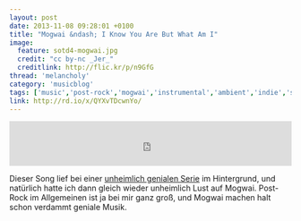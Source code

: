 ```yaml
---
layout: post
date: 2013-11-08 09:28:01 +0100
title: "Mogwai &ndash; I Know You Are But What Am I"
image:
  feature: sotd4-mogwai.jpg
  credit: "cc by-nc _Jer_"
  creditlink: http://flic.kr/p/n9GfG
thread: 'melancholy'
category: 'musicblog'
tags: ['music','post-rock','mogwai','instrumental','ambient','indie','song of the day', 'person of interest']
link: http://rd.io/x/QYXvTDcwnYo/
---
```


<iframe width="100%" height="80" src="https://rd.io/i/QYXvTDcwnYo/" frameborder="0"></iframe>

Dieser Song lief bei einer [unheimlich genialen Serie](http://www.cbs.com/shows/person_of_interest/) im Hintergrund, und natürlich hatte ich dann gleich wieder unheimlich Lust auf Mogwai. Post-Rock im Allgemeinen ist ja bei mir ganz groß, und Mogwai machen halt schon verdammt geniale Musik.
